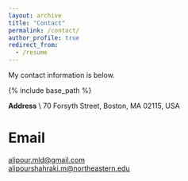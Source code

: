 ```yaml
---
layout: archive
title: "Contact"
permalink: /contact/
author_profile: true
redirect_from:
  - /resume
---
```


My contact information is below.

{% include base_path %}

**Address** \\
70 Forsyth Street, Boston, MA 02115, USA

Email
======
alipour.mld@gmail.com <br> alipourshahraki.m@northeastern.edu

